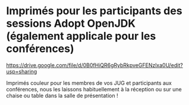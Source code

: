 # Imprimés pour les participants des sessions Adopt OpenJDK (également applicale pour les conférences)

https://drive.google.com/file/d/0B0fHiQR6gRybRkpveGFENzlxa0U/edit?usp=sharing

Imprimés couleur pour les membres de vos JUG et participants aux conférences, nous les laissons habituellement à la réception ou sur une chaise ou table dans la salle de présentation !
